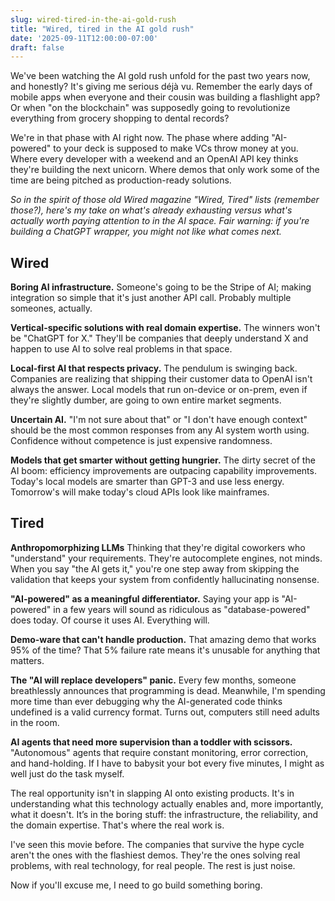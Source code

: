 ```yaml
---
slug: wired-tired-in-the-ai-gold-rush
title: "Wired, tired in the AI gold rush"
date: '2025-09-11T12:00:00-07:00'
draft: false
---
```


We've been watching the AI gold rush unfold for the past two years now, and honestly? It's giving me serious déjà vu. Remember the early days of mobile apps when everyone and their cousin was building a flashlight app? Or when "on the blockchain" was supposedly going to revolutionize everything from grocery shopping to dental records?

We're in that phase with AI right now. The phase where adding "AI-powered" to your deck is supposed to make VCs throw money at you. Where every developer with a weekend and an OpenAI API key thinks they're building the next unicorn. Where demos that only work some of the time are being pitched as production-ready solutions.

*So in the spirit of those old Wired magazine "Wired, Tired" lists (remember those?), here's my take on what's already exhausting versus what's actually worth paying attention to in the AI space. Fair warning: if you're building a ChatGPT wrapper, you might not like what comes next.*

<div class="grouped">
<div class="callout left">


## Wired

**Boring AI infrastructure.** Someone's going to be the Stripe of AI; making integration so simple that it's just another API call. Probably multiple someones, actually.

**Vertical-specific solutions with real domain expertise.** The winners won't be "ChatGPT for X." They'll be companies that deeply understand X and happen to use AI to solve real problems in that space.

**Local-first AI that respects privacy.** The pendulum is swinging back. Companies are realizing that shipping their customer data to OpenAI isn't always the answer. Local models that run on-device or on-prem, even if they're slightly dumber, are going to own entire market segments.

**Uncertain AI.** "I'm not sure about that" or "I don't have enough context" should be the most common responses from any AI system worth using. Confidence without competence is just expensive randomness.

**Models that get smarter without getting hungrier.** The dirty secret of the AI boom: efficiency improvements are outpacing capability improvements. Today's local models are smarter than GPT-3 and use less energy. Tomorrow's will make today's cloud APIs look like mainframes.

</div>
<div class="callout right">

## Tired

**Anthropomorphizing LLMs** Thinking that they're digital coworkers who "understand" your requirements. They're autocomplete engines, not minds. When you say "the AI gets it," you're one step away from skipping the validation that keeps your system from confidently hallucinating  nonsense.

**"AI-powered" as a meaningful differentiator.** Saying your app is "AI-powered" in a few years will sound as ridiculous as "database-powered" does today. Of course it uses AI. Everything will.

**Demo-ware that can't handle production.** That amazing demo that works 95% of the time? That 5% failure rate means it's unusable for anything that matters.

**The "AI will replace developers" panic.** Every few months, someone breathlessly announces that programming is dead. Meanwhile, I'm spending more time than ever debugging why the AI-generated code thinks undefined is a valid currency format. Turns out, computers still need adults in the room.

**AI agents that need more supervision than a toddler with scissors.** "Autonomous" agents that require constant monitoring, error correction, and hand-holding. If I have to babysit your bot every five minutes, I might as well just do the task myself.

</div>
</div>

The real opportunity isn't in slapping AI onto existing products. 
It's in understanding what this technology actually enables and, more 
importantly, what it doesn't. It’s in the boring stuff: the infrastructure, the reliability, and the domain expertise. That's where the real work is.

I've seen this movie before. The companies that survive the hype cycle aren't the ones with the flashiest demos. They're the ones solving real problems, with real technology, for real people. The rest is just noise.

Now if you'll excuse me, I need to go build something boring.